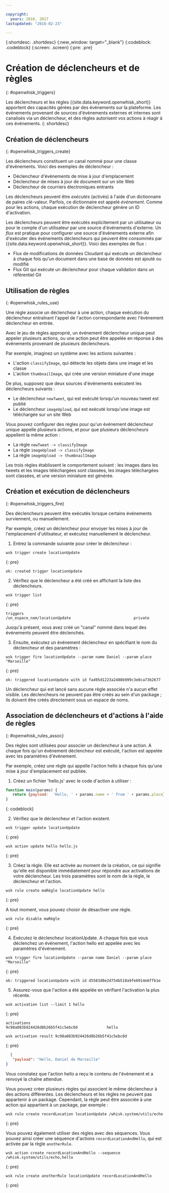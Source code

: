 ```yaml
---

copyright:
  years: 2016, 2017
lastupdated: "2016-02-23"

---
```


{:shortdesc: .shortdesc}
{:new_window: target="_blank"}
{:codeblock: .codeblock}
{:screen: .screen}
{:pre: .pre}

# Création de déclencheurs et de règles
{: #openwhisk_triggers}

Les déclencheurs et les règles {{site.data.keyword.openwhisk_short}} apportent des capacités gérées par des événements sur la
plateforme. Les événements provenant de sources d'événements externes et internes sont canalisés via un déclencheur, et des règles autorisent vos actions
à réagir à ces événements.
{: shortdesc}

## Création de déclencheurs
{: #openwhisk_triggers_create}

Les déclencheurs constituent un canal nommé pour une classe d'événements. Voici des exemples de déclencheur :
- Déclencheur d'événements de mise à jour d'emplacement
- Déclencheur de mises à jour de document sur un site Web
- Déclencheur de courriers électroniques entrants

Les déclencheurs peuvent être *exécutés* (activés) à l'aide d'un dictionnaire de paires clé-valeur. Parfois, ce dictionnaire est
appelé *événement*. Comme pour les actions, chaque exécution de déclencheur génère un ID d'activation.

Les déclencheurs peuvent être exécutés explicitement par un utilisateur ou pour le compte d'un utilisateur par une source d'événements d'externe.
Un
*flux* est pratique pour configurer une source d'événements externe afin d'exécuter des événements déclencheurs qui peuvent être consommés par {{site.data.keyword.openwhisk_short}}. Voici
des exemples de flux :
- Flux de modifications de données Cloudant qui exécute un déclencheur à chaque fois qu'un document dans une base de données est ajouté ou modifié
- Flux Git qui exécute un déclencheur pour chaque validation dans un référentiel Git

## Utilisation de règles
{: #openwhisk_rules_use}

Une règle associe un déclencheur à une action, chaque exécution du déclencheur entraînant l'appel de l'action correspondante avec l'événement
déclencheur en entrée.

Avec le jeu de règles approprié, un événement déclencheur unique peut appeler plusieurs actions, ou une action peut être appelée en réponse à des
événements provenant de plusieurs déclencheurs.

Par exemple, imaginez un système avec les actions suivantes :
- L'action `classifyImage`, qui détecte les objets dans une image et les classe
- L'action `thumbnailImage`, qui crée une version miniature d'une image

De plus, supposez que deux sources d'événements exécutent les déclencheurs suivants :
- Le déclencheur `newTweet`, qui est exécuté lorsqu'un nouveau tweet est publié
- Le déclencheur `imageUpload`, qui est exécuté lorsqu'une image est téléchargée sur un site Web

Vous pouvez configurer des règles pour qu'un événement déclencheur unique appelle plusieurs actions, et pour que plusieurs déclencheurs appellent
la même action :
- La règle `newTweet -> classifyImage`
- La règle `imageUpload -> classifyImage`
- La règle `imageUpload -> thumbnailImage`

Les trois règles établissent le comportement suivant : les images dans les tweets et les images téléchargées sont classées, les images téléchargées
sont classées, et une version miniature est générée.

## Création et exécution de déclencheurs
{: #openwhisk_triggers_fire}

Des déclencheurs peuvent être exécutés lorsque certains événements surviennent, ou manuellement.

Par exemple, créez un déclencheur pour envoyer les mises à jour de l'emplacement d'utilisateur, et exécutez manuellement le déclencheur.

1. Entrez la commande suivante pour créer le déclencheur :

  ```
  wsk trigger create locationUpdate
  ```
  {: pre}
  ```
  ok: created trigger locationUpdate
  ```

2. Vérifiez que le déclencheur a été créé en affichant la liste des déclencheurs.

  ```
  wsk trigger list
  ```
  {: pre}
  ```
  triggers
  /un_espace_nom/locationUpdate                            private
  ```

  Jusqu'à présent, vous avez créé un "canal" nommé dans lequel des événements peuvent être déclenchés.

3. Ensuite, exécutez un événement déclencheur en spécifiant le nom du déclencheur et des paramètres :

  ```
  wsk trigger fire locationUpdate --param name Daniel --param place "Marseille"
  ```
  {: pre}
  ```
  ok: triggered locationUpdate with id fa495d1223a2408b999c3e0ca73b2677
  ```

Un déclencheur qui est lancé sans aucune règle associée n'a aucun effet visible.
Les déclencheurs ne peuvent pas être créés au sein d'un package ; ils doivent être créés directement sous un espace de noms.

## Association de déclencheurs et d'actions à l'aide de règles
{: #openwhisk_rules_assoc}

Des règles sont utilisées pour associer un déclencheur à une action. A chaque fois qu'un événement déclencheur est exécuté, l'action est appelée avec les paramètres d'événement.

Par exemple, créez une règle qui appelle l'action hello à chaque fois qu'une mise à jour d'emplacement est publiée.

1. Créez un fichier 'hello.js' avec le code d'action à utiliser :
  ```javascript
  function main(params) {
     return {payload:  'Hello, ' + params.name + ' from ' + params.place};
  }
  ```
  {: codeblock}

2. Vérifiez que le déclencheur et l'action existent.
  ```
  wsk trigger update locationUpdate
  ```
  {: pre}
  ```
  wsk action update hello hello.js
  ```
  {: pre}

3. Créez la règle. Elle est activée au moment de la création, ce qui signifie qu'elle est disponible immédiatement pour répondre aux activations de votre déclencheur. Les trois paramètres sont le nom de la règle, le déclencheur et l'action.
  ```
  wsk rule create maRègle locationUpdate hello
  ```
  {: pre}

  A tout moment, vous pouvez choisir de désactiver une règle.
  ```
  wsk rule disable maRègle
  ```
  {: pre}

4. Exécutez le déclencheur locationUpdate. A chaque fois que vous déclenchez un événement, l'action hello est appelée avec les paramètres d'événement.
  ```
  wsk trigger fire locationUpdate --param name Daniel --param place "Marseille"
  ```
  {: pre}
  ```
  ok: triggered locationUpdate with id d5583d8e2d754b518a9fe6914e6ffb1e
  ```

5. Assurez-vous que l'action a été appelée en vérifiant l'activation la plus récente.
  ```
  wsk activation list --limit 1 hello
  ```
  {: pre}
  ```
  activations
  9c98a083b924426d8b26b5f41c5ebc0d             hello
  ```
  ```
  wsk activation result 9c98a083b924426d8b26b5f41c5ebc0d
  ```
  {: pre}
  ```json
    {
     "payload": "Hello, Daniel de Marseille"
  }
  ```

  Vous constatez que l'action hello a reçu le contenu de l'événement et a renvoyé la chaîne attendue.

Vous pouvez créer plusieurs règles qui associent le même déclencheur à des actions différentes. Les déclencheurs et les règles ne peuvent pas appartenir à un package. Cependant, la règle peut être associée à une action qui appartient à un package, par exemple :
  ```
  wsk rule create recordLocation locationUpdate /whisk.system/utils/echo
  ```
  {: pre}

Vous pouvez également utiliser des règles avec des séquences. Vous pouvez ainsi créer une séquence d'actions `recordLocationAndHello`, qui est activée par la règle `anotherRule`.
  ```
  wsk action create recordLocationAndHello --sequence /whisk.system/utils/echo,hello
  ```
  {: pre}
  ```
  wsk rule create anotherRule locationUpdate recordLocationAndHello
  ```
  {: pre}
